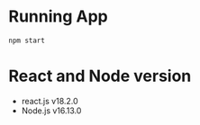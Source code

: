 # Running App

```
npm start
```

# React and Node version

-  react.js v18.2.0
-  Node.js v16.13.0
